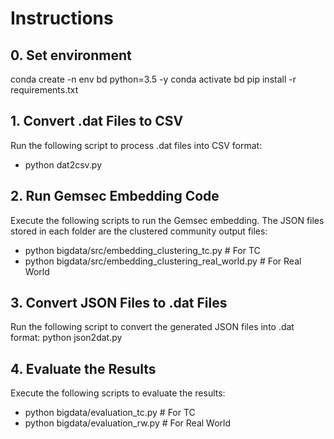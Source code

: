 # Instructions

## 0. Set environment
conda create -n env bd python=3.5 -y 
conda activate bd 
pip install -r requirements.txt

## 1. Convert .dat Files to CSV

Run the following script to process .dat files into CSV format:
- python dat2csv.py

## 2. Run Gemsec Embedding Code

Execute the following scripts to run the Gemsec embedding. The JSON files stored in each folder are the clustered community output files:
- python bigdata/src/embedding_clustering_tc.py  # For TC
- python bigdata/src/embedding_clustering_real_world.py  # For Real World

## 3. Convert JSON Files to .dat Files

Run the following script to convert the generated JSON files into .dat format:
python json2dat.py

## 4. Evaluate the Results

Execute the following scripts to evaluate the results:
- python bigdata/evaluation_tc.py  # For TC
- python bigdata/evaluation_rw.py  # For Real World
